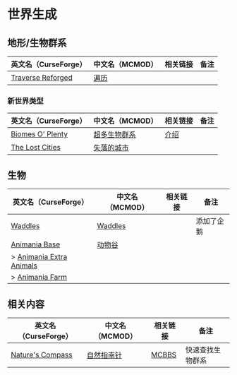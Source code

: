 # 世界生成

## 地形/生物群系

| 英文名（CurseForge）                                                                | 中文名（MCMOD）                              | 相关链接 | 备注 |
| ----------------------------------------------------------------------------------- | -------------------------------------------- | -------- | ---- |
| [Traverse Reforged](https://www.curseforge.com/minecraft/mc-mods/traverse-reforged) | [遍历](https://www.mcmod.cn/class/1416.html) |          |      |

### 新世界类型

| 英文名（CurseForge）                                                             | 中文名（MCMOD）                                     | 相关链接                                             | 备注 |
| -------------------------------------------------------------------------------- | --------------------------------------------------- | ---------------------------------------------------- | ---- |
| [Biomes O' Plenty](https://www.curseforge.com/minecraft/mc-mods/biomes-o-plenty) | [超多生物群系](https://www.mcmod.cn/class/108.html) | [介绍](https://www.mcbbs.net/thread-814732-1-1.html) |      |
| [The Lost Cities](https://www.curseforge.com/minecraft/mc-mods/the-lost-cities)  | [失落的城市](https://www.mcmod.cn/class/1295.html)  |                                                      |      |

## 生物

| 英文名（CurseForge）                                                                    | 中文名（MCMOD）                                 | 相关链接 | 备注       |
| --------------------------------------------------------------------------------------- | ----------------------------------------------- | -------- | ---------- |
| [Waddles](https://www.curseforge.com/minecraft/mc-mods/waddles)                         | [Waddles](https://www.mcmod.cn/class/1641.html) |          | 添加了企鹅 |
| [Animania Base](https://www.curseforge.com/minecraft/mc-mods/animania)                  | [动物谷](https://www.mcmod.cn/class/1467.html)  |          |            |
| > [Animania Extra Animals](https://www.curseforge.com/minecraft/mc-mods/animania-extra) |                                                 |          |            |
| > [Animania Farm](https://www.curseforge.com/minecraft/mc-mods/animania-farm)           |                                                 |          |            |

## 相关内容

| 英文名（CurseForge）                                                             | 中文名（MCMOD）                                   | 相关链接                                              | 备注             |
| -------------------------------------------------------------------------------- | ------------------------------------------------- | ----------------------------------------------------- | ---------------- |
| [Nature's Compass](https://www.curseforge.com/minecraft/mc-mods/natures-compass) | [自然指南针](https://www.mcmod.cn/class/754.html) | [MCBBS](https://www.mcbbs.net/thread-977694-1-1.html) | 快速查找生物群系 |
